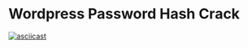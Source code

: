 # Wordpress Password Hash Crack

[![asciicast](https://asciinema.org/a/1nMYgZZSl3jrMUCM7WupeqZnU.svg)](https://asciinema.org/a/1nMYgZZSl3jrMUCM7WupeqZnU)
